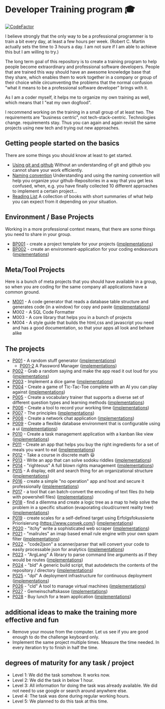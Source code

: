 # Developer Training program :mortar_board:

[![CodeFactor](https://www.codefactor.io/repository/github/stho32/training/badge)](https://www.codefactor.io/repository/github/stho32/training)

I believe strongly that the only way to be a professional programmer is to train a bit every day, at least a few hours per week. (Robert C. Martin actually sets the time to 3 hours a day. I am not sure if I am able to achieve this but I am willing to try.)

The long term goal of this repository is to create a training program to help people become extraordinary and professional software developers. People that are trained this way should have an awesome knowledge base that they share, which enables them to work together in a company or group of their choice while circumventing the problems that the normal confusion "what it means to be a professional software developer" brings with it.

As I am a coder myself, it helps me to organize my own training as well, which means that I "eat my own dogfood".

I recommend working on the training in a small group of at least two. The requirements are "business centric", not tech-stack-centric. Technologies change. requirements stay. Thus you can again and again revisit the same projects using new tech and trying out new approaches.

## Getting people started on the basics

There are some things you should know at least to get started.  

- [Using git and github](GetStarted/git-and-github.md) Without an understanding of git and github you cannot share your work efficiently.
- [Naming convention](GetStarted/Naming-convention.md) Understanding and using the naming convention will help you organize your github-Repositories in a way that you get less confused, when, e.g. you have finally collected 10 different approaches to implement a certain project... 
- [Reading List](GetStarted/Reading-List.md) A collection of books with short summaries of what help you can expect from it depending on your situation.

## Environment / Base Projects

Working in a more professional context means, that there are some things you need to share in your group.

- [BP001](BaseProjects/BP001/README.md) - create a project template for your projects ([implementations](BaseProjects/BP001/KnownImplementations.md))
- [BP002](BaseProjects/BP002/README.md) - create an environment-application for your coding endeavours ([implementations](BaseProjects/BP002/KnownImplementations.md))

## Meta/Tool Projects

Here is a bunch of meta projects that you should have available in a group, so when you are coding for the same company all applications have a common ground.

- [M001](ToolProjects/M001/README.md) - A code generator that reads a database table structure and generates code (in a window) for copy and paste ([implementations](ToolProjects/M001/KnownImplementations.md))
- M002 - A SQL Code Formatter
- M003 - A core library that helps you in a bunch of projects
- M004 - A style guide that builds the html,css and javascript you need and has a good documentation, so that your apps all look and behave alike

## The projects

- [P001](Projects/P001/README.md) - A random stuff generator ([implementations](Projects/P001/KnownImplementations.md))
    - [P001-2](Projects/P001-2/README.md) A Password Manager ([implementations](Projects/P001-2/KnownImplementations.md))
- [P002](Projects/P002/README.md) - Grab a random saying and make the app read it out loud for you ([implementations](P002/KnownImplementations.md))
- [P003](Projects/P003/README.md) - Implement a dice game ([implementations](Projects/P003/KnownImplementations.md))
- [P004](Projects/P004/README.md) - Create a game of Tic-Tac-Toe complete with an AI you can play against ([implementations](Projects/P004/KnownImplementations.md))
- [P005](Projects/P005/README.md) - Create a vocabulary trainer that supports a diverse set of different question types and learning methods ([implementations](Projects/P005/KnownImplementations.md))
- [P006](Projects/P006/README.md) - Create a tool to record your working time ([implementations](Projects/P006/KnownImplementations.md))
- [P007](Projects/P007/README.md) - The principles ([implementations](Projects/P007/KnownImplementations.md))
- [P008](Projects/P008/README.md) - Create a network chat application ([implementations](Projects/P008/KnownImplementations.md))
- [P009](Projects/P009/README.md) - Create a flexible database environment that is configurable using a ui ([implementations](Projects/P009/KnownImplementations.md))
- [P010](Projects/P010/README.md) - Create a task management application with a kanban like view ([implementations](Projects/P010/KnownImplementations.md))
- [P011](Projects/P011/README.md) - Create an app that helps you buy the right ingredients for a set of meals you want to eat ([implementations](Projects/P011/KnownImplementations.md))
- [P012](https://www.youtube.com/watch?v=rdXw7Ps9vxc&list=PLHXZ9OQGMqxersk8fUxiUMSIx0DBqsKZS&index=1) - Take a course in discrete math 😃
- [P013](Projects/P013/README.md) - Write an app that can solve sodoku riddles ([implementations](Projects/P013/KnownImplementations.md))
- [P014](Projects/P014/README.md) - "righteous" A full blown rights management  ([implementations](Projects/P014/KnownImplementations.md))
- [P015](Projects/P015/README.md) - A display, edit and search thing for an organizational structure ([implementations](Projects/P015/KnownImplementations.md))
- [P016](Projects/P016/README.md) - create a simple "no operation" app and host and secure it professionally ([implementations](Projects/P016/KnownImplementations.md))
- [P017](Projects/P017/README.md) - a tool that can batch-convert the encoding of text files (to help with powershell files) ([implementations](Projects/P017/KnownImplementations.md))
- [P018](Projects/P018/README.md) - find a dilemma and create a logic tree as a map to help solve the problem in a specific situation (evaporating cloud/current reality tree) ([implementations](Projects/P018/KnownImplementations.md))
- [P019](Projects/P019/README.md) - create scales for a self-defined target using Erfolgsfokussierte Priorisierung (https://www.convek.com/) ([implementations](Projects/P019/KnownImplementations.md))
- [P020](Projects/P020/README.md) - "itchy" write a sophisticated web scraper ([implementations](Projects/P020/KnownImplementations.md))
- [P021](Projects/P021/README.md) - "mailrules" an imap based email rule engine with your own spam filter ([implementations](Projects/P021/KnownImplementations.md))
- [P022](Projects/P022/README.md) - "code2json" a scanner/parser that will convert your code to easily processable json for analytics ([implementations](Projects/P022/KnownImplementations.md))
- [P023](Projects/P023/README.md) - "ArgLang" A library to parse command line arguments as if they would be routes ([implementations](Projects/P023/KnownImplementations.md))
- [P024](Projects/P024/README.md) - "bld" A generic build script, that autodetects the contents of the repository / directory ([implementations](Projects/P024/KnownImplementations.md))
- [P025](Projects/P025/README.md) - "dpl" A deployment infrastructure for continuous deployment ([implementations](Projects/P025/KnownImplementations.md))
- [P026](Projects/P026/README.md) - "cld" A tool to manage virtual machines ([implementations](Projects/P026/KnownImplementations.md))
- [P027](Projects/P027/README.md) - Gemeinschaftskasse ([implementations](Projects/P027/KnownImplementations.md))
- [P028](Projects/P028/README.md) - Buy lunch for a team application ([implementations](Projects/P028/KnownImplementations.md))


## additional ideas to make the training more effective and fun

- Remove your mouse from the computer. Let us see if you are good enough to do the challenge keyboard only.
- Implement the same project multiple times. Measure the time needed. In every iteration try to finish in half the time.

## degrees of maturity for any task / project

- Level 1: We did the task somehow. It works now. 
- Level 2: We did the task in below 1 hour.
- Level 3: All information for doing the task was already available. We did not need to use google or search around anywhere else.
- Level 4: The task was done during regular working hours.
- Level 5: We planned to do this task at this time.



